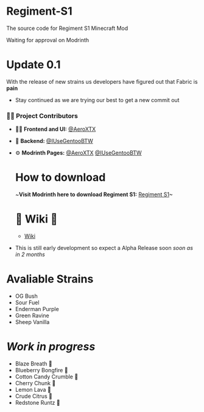 # Regiment-S1
The source code for Regiment S1 Minecraft Mod

Waiting for approval on Modrinth

# Update 0.1 

With the release of new strains us developers have figured out that Fabric is **pain**

- Stay continued as we are trying our best to get a new commit out


### 🧑‍💻 Project Contributors
- 🎨🔧 **Frontend and UI:** [@AeroXTX](https://github.com/AeroXTX)
- 🔧 **Backend:** [@IUseGentooBTW](https://github.com/IUseGentooBTW)


- ⚙️ **Modrinth Pages:** [@AeroXTX](https://modrinth.com/user/AeroXTX) [@IUseGentooBTW](https://modrinth.com/user/voidtechindustrydep)

  # How to download

  ~**Visit Modrinth here to download Regiment S1:** [Regiment S1](https://modrinth.com/project/regimen-s1)~

  # 📃 **Wiki** 📃

  - [Wiki](https://regiment-s1.fandom.com/wiki/Regiment_S1_Wiki)
 


 - This is still early development so expect a Alpha Release soon
    *soon as in 2 months*


# Avaliable Strains

- OG Bush
- Sour Fuel
- Enderman Purple
- Green Ravine
- Sheep Vanilla

# *Work in progress*

- Blaze Breath 🚧
- Blueberry Bongfire 🚧
- Cotton Candy Crumble 🚧
- Cherry Chunk 🚧
- Lemon Lava 🚧
- Crude Citrus 🚧
- Redstone Runtz 🚧
